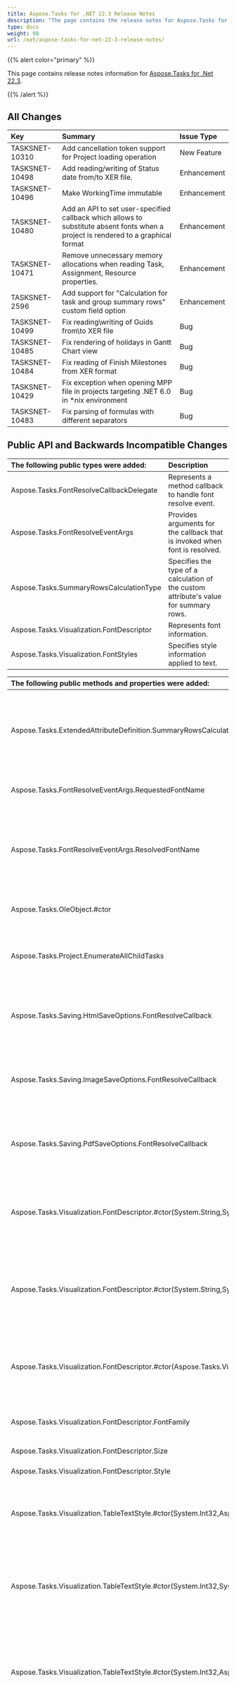```yaml
---
title: Aspose.Tasks for .NET 22.3 Release Notes
description: "The page contains the release notes for Aspose.Tasks for .NET 22.3."
type: docs
weight: 98
url: /net/aspose-tasks-for-net-22-3-release-notes/
---
```


{{% alert color="primary" %}} 

This page contains release notes information for [Aspose.Tasks for .Net 22.3](https://downloads.aspose.com/tasks/net/new-releases/aspose.tasks-for-.net-22.3/).

{{% /alert %}}
## **All Changes**
|**Key**|**Summary**|**Issue Type**|
| :- | :- | :- |
| TASKSNET-10310 | Add cancellation token support for Project loading operation | New Feature |
| TASKSNET-10498 | Add reading/writing of Status date from/to XER file. | Enhancement |
| TASKSNET-10496 | Make WorkingTime immutable | Enhancement |
| TASKSNET-10480 | Add an API to set user-specified callback which allows to substitute absent fonts when a project is rendered to a graphical format | Enhancement |
| TASKSNET-10471 | Remove unnecessary memory allocations when reading Task, Assignment, Resource properties. | Enhancement |
| TASKSNET-2596 | Add support for "Calculation for task and group summary rows" custom field option | Enhancement |
| TASKSNET-10499 | Fix reading\writing of Guids from\to XER file | Bug |
| TASKSNET-10485 | Fix rendering of holidays in Gantt Chart view | Bug |
| TASKSNET-10484 | Fix reading of Finish Milestones from XER format | Bug |
| TASKSNET-10429 | Fix exception when opening MPP file in projects targeting .NET 6.0 in *nix environment | Bug |
| TASKSNET-10483 | Fix parsing of formulas with different separators | Bug |

## **Public API and Backwards Incompatible Changes**
|**The following public types were added:**|**Description**|
| :- | :- |
| Aspose.Tasks.FontResolveCallbackDelegate | Represents a method callback to handle font resolve event. |
| Aspose.Tasks.FontResolveEventArgs | Provides arguments for the callback that is invoked when font is resolved. |
| Aspose.Tasks.SummaryRowsCalculationType | Specifies the type of a calculation of the custom attribute's value for summary rows. |
| Aspose.Tasks.Visualization.FontDescriptor | Represents font information. |
| Aspose.Tasks.Visualization.FontStyles | Specifies style information applied to text. |

|**The following public methods and properties were added:**|**Description**|
| :- | :- |
| Aspose.Tasks.ExtendedAttributeDefinition.SummaryRowsCalculationType | Gets or sets the type of calculation of the custom attribute's value for summary rows. |
| Aspose.Tasks.FontResolveEventArgs.RequestedFontName | Gets the name of requested font. |
| Aspose.Tasks.FontResolveEventArgs.ResolvedFontName | Gets or sets the name of resolved font. Can be set to control fonts used to render a view. |
| Aspose.Tasks.OleObject.#ctor | Initializes a new instance of the <see cref="T:Aspose.Tasks.OleObject" /> class. |
| Aspose.Tasks.Project.EnumerateAllChildTasks | Recursively enumerates all project's tasks including root task. |
| Aspose.Tasks.Saving.HtmlSaveOptions.FontResolveCallback | Gets or sets a callback which can be used to customize resolved fonts. |
| Aspose.Tasks.Saving.ImageSaveOptions.FontResolveCallback | Gets or sets a callback which can be used to customize resolved fonts. |
| Aspose.Tasks.Saving.PdfSaveOptions.FontResolveCallback | Gets or sets a callback which can be used to customize resolved fonts. |
| Aspose.Tasks.Visualization.FontDescriptor.#ctor(System.String,System.Single) | Initializes a new instance of the <see cref="T:Aspose.Tasks.Visualization.FontDescriptor" /> class with the specified font family and size. |
| Aspose.Tasks.Visualization.FontDescriptor.#ctor(System.String,System.Single,Aspose.Tasks.Visualization.FontStyles) | Initializes a new instance of the <see cref="T:Aspose.Tasks.Visualization.FontDescriptor" /> class with the specified font family, size and style. |
| Aspose.Tasks.Visualization.FontDescriptor.#ctor(Aspose.Tasks.Visualization.FontDescriptor,Aspose.Tasks.Visualization.FontStyles) | Initializes a new instance of the <see cref="T:Aspose.Tasks.Visualization.FontDescriptor" /> class with the specified font and style. |
| Aspose.Tasks.Visualization.FontDescriptor.FontFamily | Gets the name of the font's family. |
| Aspose.Tasks.Visualization.FontDescriptor.Size | Gets size of the font. |
| Aspose.Tasks.Visualization.FontDescriptor.Style | Gets style of the font. |
| Aspose.Tasks.Visualization.TableTextStyle.#ctor(System.Int32,Aspose.Tasks.Visualization.FontDescriptor) | Initializes a new instance of the <see cref="T:Aspose.Tasks.Visualization.TableTextStyle" /> class with the specified font. |
| Aspose.Tasks.Visualization.TableTextStyle.#ctor(System.Int32,System.Single,Aspose.Tasks.Visualization.FontStyles) | Initializes a new instance of the <see cref="T:Aspose.Tasks.Visualization.TableTextStyle" /> class with the specified font size and font style. |
| Aspose.Tasks.Visualization.TableTextStyle.#ctor(System.Int32,Aspose.Tasks.Visualization.FontStyles) | Initializes a new instance of the <see cref="T:Aspose.Tasks.Visualization.TableTextStyle" /> class with the default font settings and the specified font style. |
| Aspose.Tasks.Visualization.TextStyle.#ctor(System.Single,Aspose.Tasks.Visualization.FontStyles) | Initializes a new instance of the <see cref="T:Aspose.Tasks.Visualization.TextStyle" /> class with the default font and specified font size and style. |
| Aspose.Tasks.Visualization.TextStyle.#ctor(Aspose.Tasks.Visualization.FontStyles) | Initializes a new instance of the <see cref="T:Aspose.Tasks.Visualization.TextStyle" /> class with the default font and specified font style. |
| Aspose.Tasks.Visualization.TextStyle.#ctor(Aspose.Tasks.Visualization.FontDescriptor) | Initializes a new instance of the <see cref="T:Aspose.Tasks.Visualization.TextStyle" /> class with the specified font settings. |
| Aspose.Tasks.Visualization.TextStyle.Font | Gets or sets font of the text style. |
| Aspose.Tasks.WorkingTime.#ctor(System.TimeSpan,System.TimeSpan) | Initializes a new instance of the <see cref="T:Aspose.Tasks.WorkingTime" /> class with an interval item with the specified start and finish times. |
| Aspose.Tasks.WorkingTime.#ctor(System.Int32,System.Int32) | Initializes a new instance of the <see cref="T:Aspose.Tasks.WorkingTime" /> class with an interval item with the specified start and finish times. |
| Aspose.Tasks.WorkingTime.From | Gets the beginning of a working time. |
| Aspose.Tasks.WorkingTime.To | Gets the end of a working time. |

|**The following public methods and properties were deleted:**|**Description**|
| :- | :- |
| Aspose.Tasks.WorkWeek.#ctor(Aspose.Tasks.Calendar) |  |

|**The following public enumerations were added:**|**Description**|
| :- | :- |
| Aspose.Tasks.SummaryRowsCalculationType.None | Means the custom attribute's value for summary rows is not calculated. |
| Aspose.Tasks.SummaryRowsCalculationType.Rollup | Means the custom attribute's value for summary rows is calculated using rollup function defined in <see cref="P:Aspose.Tasks.ExtendedAttributeDefinition.RollupType" />. |
| Aspose.Tasks.SummaryRowsCalculationType.UseFormula | Means the custom attribute's value for summary rows is calculated using formula defined in <see cref="P:Aspose.Tasks.ExtendedAttributeDefinition.Formula" />. |
| Aspose.Tasks.Visualization.FontStyles.Regular | Normal text. |
| Aspose.Tasks.Visualization.FontStyles.Bold | Bold text. |
| Aspose.Tasks.Visualization.FontStyles.Italic | Italic text. |
| Aspose.Tasks.Visualization.FontStyles.Underline | Underlined text. |
| Aspose.Tasks.Visualization.FontStyles.Strikeout | Text with a line through the middle. |

## **Examples and additional notes**

**.NET Framework 2.0 deprecation notice**

Starting with ver. 22.9 (September 2022) Aspose.Tasks for .NET will no longer support .NET Framework 2.0.

**Notes on support of .NET 6.0 in \*nix environment**

Related issue: TASKSNET-10429, Fix exception when opening MPP file in projects targeting .NET 6.0 in *nix environment

As a step in adding of support .NET 6.0 in *nix environment we are replacing property TextStyle.FontFamily (Type: System.Drawing.FontFamily) with property TextStyle.Font (Type: Aspose.Tasks.Visualization.FontDescriptor).
The rendering (when project's view is saved to a graphical format) is not supported at the moment because it relies on System.Drawing.Common.
See [Microsoft post|https://docs.microsoft.com/en-us/dotnet/core/compatibility/core-libraries/6.0/system-drawing-common-windows-only] for more details.


**Related issue: TASKSNET-10310 - Add cancellation token support for Project loading operation**

Now CancellationToken can be specified to allow cancellation of long project loading operation (not applicable to versions for .NET Framework 2.0 and 3.5):

{{< highlight csharp >}}

CancellationTokenSource cts = new CancellationTokenSource(); 

var loadOptions = new LoadOptions() { CancellationToken = cts.Token };
Project p = new Project("test.mpp", loadOptions);

{{< /highlight >}}

**Related issue: TASKSNET-10480 - Add an API to set user-specified callback which allows to substitute absent fonts when a project is rendered to a graphical format**

The user can use any font to customize View's text styles using MS Project. When the project is saved, the font information (actually a font name and size) is persisted to MPP file.
Sometimes the resulting MPP file is opened on another environment where the specified font may be missing. To address this issue we introduced FontResolveCallback 
which can be used to intercept font resolving event. The callback is invoked when the project's view is saved to a graphical format and the rendering engine resolves a font to render a text.

{{< highlight csharp >}}
Project project = new Project("Input.mpp");
PdfSaveOptions so = new PdfSaveOptions();
so.PresentationFormat = PresentationFormat.GanttChart;
so.Timescale = Timescale.DefinedInView;
so.FontResolveCallback = delegate(FontResolveEventArgs args)
{
    if (args.RequestedFontName  != args.ResolvedFontName)
    {
        // Looks like the exact font cannot be found and fallback font was resolved.
        // We can override the fallback font.
        args.ResolvedFontName = "Arial";
    }

    // Or simply substitute the specific font:
    if (args.RequestedFontName == "Comic Sans MS")
    {
        args.ResolvedFontName = "Arial";
    }
};

project.Save("Output.pdf", so);
{{< /highlight >}}


**Related issue: TASKSNET-2596 - Add support for "Calculation for task and group summary rows" custom field option**

The API for Extended attributes were improved. The previous ExtendedAttributeDefinition API where ExtendedAttributeDefinition.CalculationType should be one of the following: { None, Lookup, Rollup, Calculation } didn't reflect all the cases such as extended attribute where values for leaf tasks are calculated using formula and values of the summary tasks are calculated using rollup.
ExtendedAttributeDefinition.SummaryRowsCalculationType property (with values None, Rollup, UseFormula) was added to reflect MS Project's model of extended attribute's settings.
ExtendedAttributeDefinition.CalculationType's values are now limited to (None, Lookup, Formula) values.

![Extended attribute settings in MS Project](ExtendedAttributeDefinition.png)


The following example creates an extended attribute which values for leaf tasks are calculated using formula and values for summary tasks are calculated using average rollup:
{{< highlight csharp >}}

var project = new Project("Test.mpp");
var definition = ExtendedAttributeDefinition.CreateTaskDefinition(ExtendedAttributeTask.Cost1, "Calculated cost");
definition.CalculationType = CalculationType.Formula;
definition.Formula = "[Cost] * 3.14";
definition.SummaryRowsCalculationType = SummaryRowsCalculationType.Rollup;
definition.RollupType = RollupType.Average;

project.ExtendedAttributes.Add(definition);

project.Save("Output.mpp");

{{< /highlight >}}





